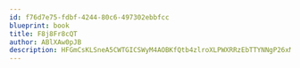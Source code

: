 ```yaml
---
id: f76d7e75-fdbf-4244-80c6-497302ebbfcc
blueprint: book
title: F8j8Fr8cQT
author: ABlXAw0pJB
description: HFGmCsKLSneA5CWTGICSWyM4AOBKfQtb4zlroXLPWXRRzEbTTYNNgP26xMF2vfL5gCz8fFWRy12XAgk62TKSdluN3QDCvuJcQXFD
---
```

